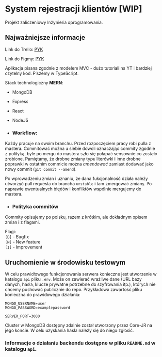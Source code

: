 # System rejestracji klientów [WIP]

Projekt zaliczeniowy Inżynieria oprogramowania.

## Najważniejsze informacje

Link do Trello: [PYK](https://trello.com/projektinynieraiaoprogramowania)

Link do Figmy: [PYK](https://www.figma.com/file/Vjsph7n1hasTuwlSo9PbST/System-rejestracji-i-kolejkowania?node-id=116%3A369)

Aplikacja pisana zgodnie z modelem MVC - dużo tutoriali na YT i bardziej czytelny kod.
Piszemy w TypeScript.

Stack technologiczny **MERN**:

- MongoDB
- Express
- React
- NodeJS

- ### Workflow:

Każdy pracuje na swoim branchu. Przed rozpoczęciem pracy robi pulla z mastera. Commitować można u siebie dowoli
oznaczając commity zgodnie z polityką, byle po mergu do mastera szło się połapać sensownie co zostało zrobione.
Pamiętamy, że drobne zmiany typu literówki i inne drobne poprawki w ostatnim commicie można _amendować_ zamiast dodawać
jako nowy commit (`git commit --amend`).

Po wprowadzeniu zmian i uznaniu, że dana fukcjonalność działa należy utworzyć pull requesta do brancha `unstable` i tam
zmergować zmiany. Po naprawie ewentualnych błędów i konfilktów wspólnie mergujemy do mastera.

- ### Polityka commitów

Commity opisujemy po polsku, razem z krótkim, ale dokładnym opisem zmian i z flagami.

Flagi:\
`[B]` - Bugfix\
`[N]` - New feature\
`[I]` - Improvement

## Uruchomienie w środowisku testowym

W celu prawidłowego funkcjonowania serwera konieczne jest utworzenie w katalogu `api` pliku `.env`. Może on zawierać
wrażliwe dane (URL bazy danych, hasła, klucze prywatne potrzebne do szyfrowania itp.), których nie chcemy pushować
publicznie do repo. Przykładowa zawartość pliku konieczna do prawidowego działania:

```
MONGO_USERNAME=user
MONGO_PASSWORD=examplepassword

SERVER_PORT=3000
```

Cluster w MongoDB dostępny zdalnie został utworzony przez Core-JR na jego koncie. W celu uzyskania hasła należy się do
niego zgłosić.

### Informacje o działaniu backendu dostępne w pliku `README.md` w katalogu `api`.